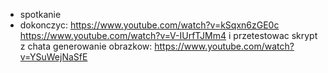 - spotkanie
- dokonczyc: https://www.youtube.com/watch?v=kSqxn6zGE0c
	https://www.youtube.com/watch?v=V-IUrfTJMm4
	i przetestowac skrypt z chata
	generowanie obrazkow: https://www.youtube.com/watch?v=YSuWejNaSfE
	